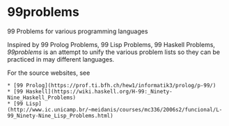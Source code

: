 # 99problems
99 Problems for various programming languages

Inspired by 99 Prolog Problems, 99 Lisp Problems, 99 Haskell Problems, *99problems*
is an attempt to unify the various problem lists so they can be practiced in may different
languages.

For the source websites, see

	* [99 Prolog](https://prof.ti.bfh.ch/hew1/informatik3/prolog/p-99/)
	* [99 Haskell](https://wiki.haskell.org/H-99:_Ninety-Nine_Haskell_Problems)
	* [99 Lisp](http://www.ic.unicamp.br/~meidanis/courses/mc336/2006s2/funcional/L-99_Ninety-Nine_Lisp_Problems.html)
